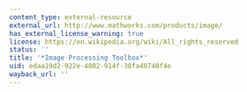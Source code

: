 ```yaml
---
content_type: external-resource
external_url: http://www.mathworks.com/products/image/
has_external_license_warning: true
license: https://en.wikipedia.org/wiki/All_rights_reserved
status: ''
title: '*Image Processing Toolbox*'
uid: edaa19d2-922e-4802-914f-38fa40740f4e
wayback_url: ''
---
```

